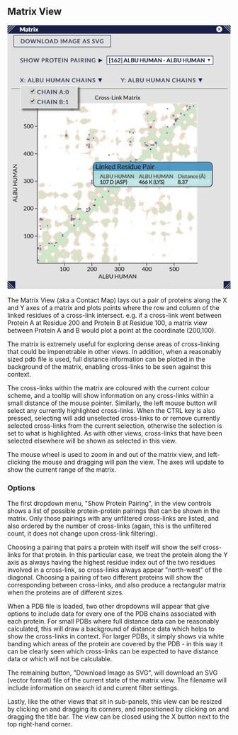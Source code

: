 ## Matrix View ##

![Matrix View](../../img/matrix.png)

The Matrix View (aka a Contact Map) lays out a pair of proteins along the X and Y axes of a matrix and plots points where the row and column of the linked residues of a cross-link intersect. e.g. if a cross-link went between Protein A at Residue 200 and Protein B at Residue 100, a matrix view between Protein A and B would plot a point at the coordinate (200,100).

The matrix is extremely useful for exploring dense areas of cross-linking that could be impenetrable in other views. In addition, when a reasonably sized pdb file is used, full distance information can be plotted in the background of the matrix, enabling cross-links to be seen against this context.

The cross-links within the matrix are coloured with the current colour scheme, and a tooltip will show information on any cross-links within a small distance of the mouse pointer. Similarly, the left mouse button will select any currently highlighted cross-links. When the CTRL key is also pressed, selecting will add unselected cross-links to or remove currently selected cross-links from the current selection, otherwise the selection is set to what is highlighted. As with other views, cross-links that have been selected elsewhere will be shown as selected in this view.

The mouse wheel is used to zoom in and out of the matrix view, and left-clicking the mouse and dragging will pan the view. The axes will update to show the current range of the matrix.

### Options ###

The first dropdown menu, "Show Protein Pairing", in the view controls shows a list of possible protein-protein pairings that can be shown in the matrix. Only those pairings with any unfiltered cross-links are listed, and also ordered by the number of cross-links (again, this is the unfiltered count, it does not change upon cross-link filtering).

Choosing a pairing that pairs a protein with itself will show the self cross-links for that protein. In this particular case, we treat the protein along the Y axis as always having the highest residue index out of the two residues involved in a cross-link, so cross-links always appear "north-west" of the diagonal. Choosing a pairing of two different proteins will show the corresponding between cross-links, and also produce a rectangular matrix when the proteins are of different sizes. 

When a PDB file is loaded, two other dropdowns will appear that give options to include data for every one of the PDB chains associated with each protein. For small PDBs where full distance data can be reasonably calculated, this will draw a background of distance data which helps to show the cross-links in context. For larger PDBs, it simply shows via white banding which areas of the protein are covered by the PDB - in this way it can be clearly seen which cross-links can be expected to have distance data or which will not be calculable.

The remaining button, "Download Image as SVG", will download an SVG (vector format) file of the current state of the matrix view. The filename will include information on search id and current filter settings.
 
Lastly, like the other views that sit in sub-panels, this view can be resized by clicking on and dragging its corners, and repositioned by clicking on and dragging the title bar. The view can be closed using the X button next to the top right-hand corner.




